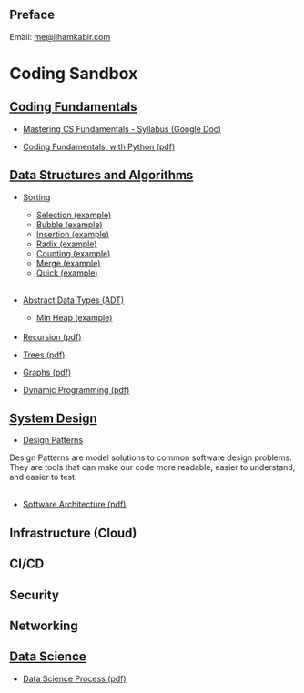 ## Preface

Email: [me@ilhamkabir.com](mailto:me@ilhamkabir.com?subject=[GitHub]%20Essays)

# Coding Sandbox

## [Coding Fundamentals](coding_fundamentals)

- <a href="https://docs.google.com/document/d/16t4B2HZM4Gp31ocBLcSG0R-CpuXb7_hqGROF7RmOvrQ/edit">
    Mastering CS Fundamentals - Syllabus (Google Doc)
</a>

- <a href="https://github.com/ilhamkabir/coding-sandbox/blob/main/coding_fundamentals/coding_fundamentals_w_python.pdf">
    Coding Fundamentals, with Python (pdf)
</a>

## [Data Structures and Algorithms](data_structures_and_algorithms)

- [Sorting](data_structures_and_algorithms/sorting/)
    - [Selection (example)](data_structures_and_algorithms/sorting/selection.py)
    - [Bubble (example)](data_structures_and_algorithms/sorting/bubble.py)
    - [Insertion (example)](data_structures_and_algorithms/sorting/insertion.py)
    - [Radix (example)](data_structures_and_algorithms/sorting/radix.py)
    - [Counting (example)](data_structures_and_algorithms/sorting/counting.py)
    - [Merge (example)](data_structures_and_algorithms/sorting/merge.py)
    - [Quick (example)](data_structures_and_algorithms/sorting/quick.py)
<br /><br />

- [Abstract Data Types (ADT)](data_structures_and_algorithms/abstract_data_types/)
    - [Min Heap (example)](data_structures_and_algorithms/abstract_data_types/min_heap.py)
<br /><br />

- <a href="https://github.com/ilhamkabir/coding-sandbox/blob/main/data_structures_and_algorithms/recursion.pdf">
    Recursion (pdf)
</a>

- <a href="https://github.com/ilhamkabir/coding-sandbox/blob/main/data_structures_and_algorithms/trees.pdf">
    Trees (pdf)
</a>

- <a href="https://github.com/ilhamkabir/coding-sandbox/blob/main/data_structures_and_algorithms/graphs.pdf">
    Graphs (pdf)
</a>

- <a href="https://github.com/ilhamkabir/coding-sandbox/blob/main/data_structures_and_algorithms/dynamic_programming.pdf">
    Dynamic Programming (pdf)
</a>

## [System Design](system_design)

- <a href="https://github.com/ilhamkabir/coding-sandbox/blob/main/coding_fundamentals/coding_fundamentals_w_python.pdf">
    Design Patterns
</a>
    Design Patterns are model solutions to common software design problems. They are tools that can make our code more readable, easier to understand, and easier to test.
<br /><br />

- <a href="https://github.com/ilhamkabir/coding-sandbox/blob/main/system_design/software_architecture.pdf">
    Software Architecture (pdf)
</a>

## Infrastructure (Cloud)

## CI/CD

## Security

## Networking

## [Data Science](data_science)

- <a href="https://github.com/ilhamkabir/coding-sandbox/blob/main/data_science/data_science_process.pdf">
    Data Science Process (pdf)
</a>
